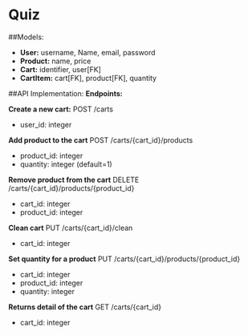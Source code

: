 # Quiz

##Models:
 - **User:** username, Name, email, password 
 - **Product:** name, price
 - **Cart:** identifier, user[FK] 
 - **CartItem:** cart[FK], product[FK], quantity

##API Implementation:
 **Endpoints:**

**Create a new cart:**
	POST /carts
  - user_id: integer


**Add product to the cart**
	POST /carts/{cart_id}/products
 - product_id: integer
 - quantity: integer (default=1)

**Remove product from the cart**
	DELETE /carts/{cart_id}/products/{product_id}
 - cart_id: integer
 - product_id: integer

**Clean cart**
	PUT /carts/{cart_id}/clean
 - cart_id: integer

**Set quantity for a product**
	PUT /carts/{cart_id}/products/{product_id}
 - cart_id: integer
 - product_id: integer
 - quantity: integer

**Returns detail of the cart**
	GET /carts/{cart_id}
 - cart_id: integer
